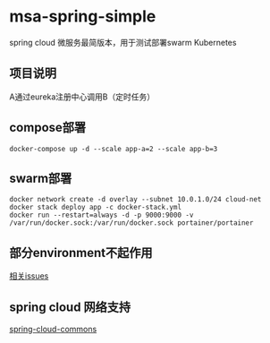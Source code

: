 # msa-spring-simple
spring cloud 微服务最简版本，用于测试部署swarm Kubernetes

## 项目说明
A通过eureka注册中心调用B（定时任务）


##  compose部署
``` 
docker-compose up -d --scale app-a=2 --scale app-b=3

```

## swarm部署
```
docker network create -d overlay --subnet 10.0.1.0/24 cloud-net
docker stack deploy app -c docker-stack.yml
docker run --restart=always -d -p 9000:9000 -v /var/run/docker.sock:/var/run/docker.sock portainer/portainer
```


## 部分environment不起作用
[相关issues](https://github.com/spring-cloud/spring-cloud-netflix/issues/2541)


## spring cloud 网络支持
[spring-cloud-commons](https://github.com/spring-cloud/spring-cloud-commons/blob/master/docs/src/main/asciidoc/spring-cloud-commons.adoc#ignore-network-interfaces)